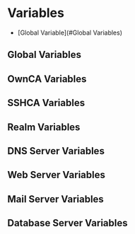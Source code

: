 # Variables

- [Global Variable](#Global Variables)

## Global Variables
## OwnCA Variables
## SSHCA Variables
## Realm Variables

## DNS Server Variables
## Web Server Variables
## Mail Server Variables
## Database Server Variables
